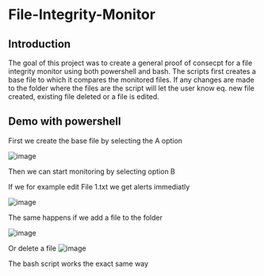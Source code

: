 # File-Integrity-Monitor

## Introduction
The goal of this project was to create a general proof of consecpt for a file integrity monitor using both powershell and bash. The scripts first creates a base file to which it compares the monitored files. 
If any changes are made to the folder where the files are the script will let the user know eq. new file created, existing file deleted or a file is edited.

## Demo with powershell

First we create the base file by selecting the A option

![image](https://github.com/m1k4x00/File-Integrity-Monitor/assets/142576207/d0db326f-bc66-4482-ae05-b0666f9c66c2)

Then we can start monitoring by selecting option B

If we for example edit File 1.txt we get alerts immediatly

![image](https://github.com/m1k4x00/File-Integrity-Monitor/assets/142576207/8361522e-3505-4021-86e0-5e76a4ce4aa2)

The same happens if we add a file to the folder

![image](https://github.com/m1k4x00/File-Integrity-Monitor/assets/142576207/9d4ccfab-42f5-4845-b732-90f39b0ce625)

Or delete a file
![image](https://github.com/m1k4x00/File-Integrity-Monitor/assets/142576207/f9a19d8b-5f70-4ae4-a315-48a223cb5799)

The bash script works the exact same way
